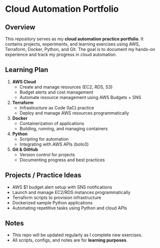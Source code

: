 # Cloud Automation Portfolio

## Overview
This repository serves as my **cloud automation practice portfolio**. It contains projects, experiments, and learning exercises using AWS, Terraform, Docker, Python, and Git. The goal is to document my hands-on experience and track my progress in cloud automation.

## Learning Plan
1. **AWS Cloud**
   - Create and manage resources (EC2, RDS, S3)
   - Budget alerts and cost management
   - Automate resource management using AWS Budgets + SNS
2. **Terraform**
   - Infrastructure as Code (IaC) practice
   - Deploy and manage AWS resources programmatically
3. **Docker**
   - Containerization of applications
   - Building, running, and managing containers
4. **Python**
   - Scripting for automation
   - Integrating with AWS APIs (boto3)
5. **Git & GitHub**
   - Version control for projects
   - Documenting progress and best practices

## Projects / Practice Ideas
- AWS $1 budget alert setup with SNS notifications
- Launch and manage EC2/RDS instances programmatically
- Terraform scripts to provision infrastructure
- Dockerized sample Python applications
- Automating repetitive tasks using Python and cloud APIs

## Notes
- This repo will be updated regularly as I complete new exercises.
- All scripts, configs, and notes are for **learning purposes**.
